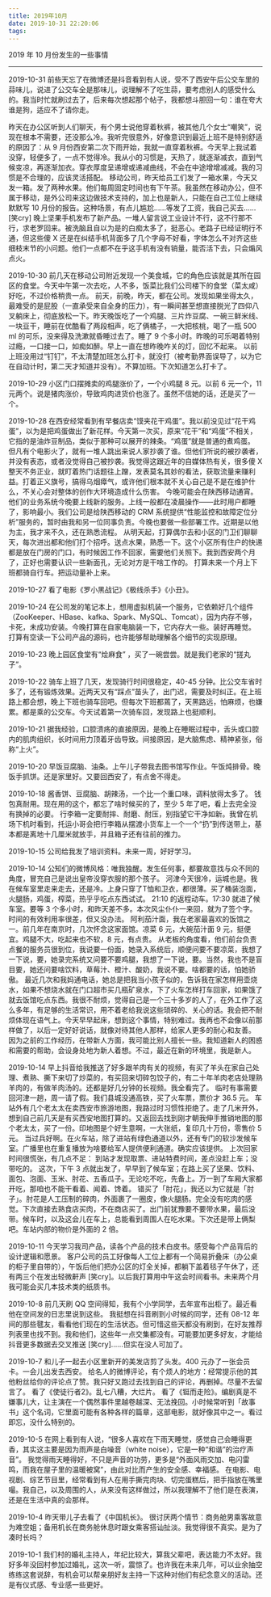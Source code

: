 ```yaml
---
title: 2019年10月
date: 2019-10-31 22:20:06
tags:
---
```


2019 年 10 月份发生的一些事情


<!-- more -->

---

2019-10-31
前些天忘了在微博还是抖音看到有人说，受不了西安午后公交车里的蒜味儿，说进了公交车全是那味儿，说理解不了吃生蒜，要考虑别人的感受什么的。我当时忙就刷过去了，后来每次想起那个帖子，我都想斗胆回一句：谁在夸大谁是狗，适应不了请你走。

昨天在办公区听到人们聊天，有个男士说他穿着秋裤，被其他几个女士“嘲笑”，说现在根本不需要，还没那么冷。我听完很意外，好像意识到最近上班不是特别舒适的原因了：从 9 月份西安第二次下雨开始，我就一直穿着秋裤。今天早上我试着没穿，轻便多了，一点不觉得冷。我从小的习惯是，天热了，就逐渐减衣，直到气候变凉，再逐渐加衣。穿衣厚度呈递增或递减曲线，不会在中途增增减减。我的习惯是不合理的，应该灵活搭配。
移动公司，昨天给员工们发了一箱水果，今天又发一箱。发了两种水果。他们每周固定时间也有下午茶。我虽然在移动办公，但不属于移动，是外公司来这边做技术支持的，加上也是新人，只能在自己工位上继续默默写 10 月份的报告。这种场景，有点儿尴尬……等发了工资，我自己买去…… [笑cry]
晚上坚果手机发布了新产品。一堆人留言说工业设计不行，这不行那不行，求老罗回来。被洗脑且自以为是的白痴太多了，挺恶心。老路子已经证明行不通，但这些傻 X 还是在纠结手机背面多了几个字母不好看，字体怎么不对齐这些细枝末节的小问题。他们一点都不在乎这手机有没有销量，能否活下去，只会煽风点火。

2019-10-30
前几天在移动公司附近发现一个美食城，它的角色应该就是其所在园区的食堂。今天中午第一次去吃，人不多，饭菜比我们公司楼下的食堂（菜太咸）好吃，不过价格稍贵一点。
前天，前晚，昨天，都在公司。发现如果坐得太久，最难受的是屁股（一直承受来自全身的压力），有一瞬间甚至想直接脱光了四仰八叉躺床上，彻底放松一下。昨天晚饭吃了一个鸡腿、三片炸豆腐、一碗三鲜米线、一块豆干，睡前在优酷看了两段相声，吃了俩橘子，一大把核桃，喝了一瓶 500 ml 的可乐，没来得及洗漱就昏睡过去了。睡了 9 个多小时。昨晚的可乐喝着特别过瘾，一口接一口，如痴如醉。早上一直在想昨晚咋关的灯，回忆不起来。
以前上班没用过“钉钉”，不太清楚加班怎么打卡，就没打（被考勤界面误导了，以为它在自动计时，第二天才知道并没有）。不算加班。下次知道怎么打卡了。

2019-10-29
小区门口摆摊卖的鸡腿涨价了，一个小鸡腿 8 元。以前 6 元一个，11 元两个。说是猪肉涨价，导致鸡肉进货价也涨了。虽然不信她的话，还是买了一个。

2019-10-28
在西安经常看到有早餐店卖“馍夹花干鸡蛋”。我以前没见过“花干鸡蛋”，以为是把鸡蛋做出了新花样。今天第一次买，原来“花干”和“鸡蛋”不相关，它指的是油炸豆制品，类似于那种可以展开的辣条。“鸡蛋”就是普通的煮鸡蛋。
但凡有个电影火了，就有一堆人跳出来说人家抄袭了谁。但他们所说的被抄袭者，并没有表态，或者没觉得自己被抄袭。我觉得这跟近年的自媒体热有关，很多傻 X 整天不务正业，就盯着热门话题往上蹭，发表莫名其妙的看法，获取流量来赚利益。打着正义旗号，搞得乌烟瘴气，或许他们根本就不关心自己是不是在维护什么，不关心会对整体的创作大环境造成什么伤害。
今晚可能会在陕西移动通宵。他们的业务系统今晚要上线新的服务。上线一般都在凌晨操作——此时用户都睡了，影响最小。我们公司是给陕西移动的 CRM 系统提供“性能监控和故障定位分析”服务的，暂时由我和另一位同事负责。今晚也要做一些部署工作。近期是以他为主，我才来不久，还在熟悉流程。
从明天起，打算偶尔去和小区的门卫们聊聊天，每次进出都和他们打个招呼。送点水果，熟悉一下。这个小区所有住户的快递都是放在门房的门口，有时候因工作不回家，需要他们关照下。我到西安两个月了，正好也需要认识一些新面孔，无论对方是干啥工作的。
打算未来一个月上下班都骑自行车。把运动量补上来。

2019-10-27
看了电影《罗小黑战记》《极线杀手》《小丑》。

2019-10-24
在公司发的笔记本上，想用虚拟机装一个服务，它依赖好几个组件（ZooKeeper、HBase、kafka、Spark、MySQL、Tomcat），因为内存不够，卡死，未成功安装。今晚打算在自家电脑装一下，它内存大一些。装好再睡觉。
打算有空读一下公司产品的源码，也许能够帮助理解各个细节的实现原理。

2019-10-23
晚上园区食堂有“烩麻食” ，买了一碗尝尝。就是我们老家的“搓丸子”。

2019-10-22
骑车上班了几天，发现骑行时间很稳定，40-45 分钟。比公交车省时多了，还有锻炼效果。近两天又有“踩点”苗头了，出门迟，需要及时纠正。在上班路上都会想，晚上下班也骑车回吧。但每次下班都蔫了，天黑路远，怕麻烦，也嫌累。都是乘的公交车。今天试着第一次骑车回，发现路上也挺顺利。

2019-10-21
据我经验，口腔溃疡的直接原因，是晚上在睡眠过程中，舌头或口腔内的肌肉组织，长时间用力顶着牙齿导致。间接原因，是大脑焦虑、精神紧张，俗称“上火”。

2019-10-20
早饭豆腐脑、油条。上午儿子带我去图书馆写作业。午饭炖排骨。晚饭手抓饼。还是家里好。又要回西安了，有点舍不得走。

2019-10-18
酱香饼、豆腐脑、胡辣汤，一个比一个重口味，调料放得太多了。
钱包真耐用。现在用的这个，都忘了啥时候买的了，至少 5 年了吧，看上去完全没有换掉的必要。
行李箱一定要耐摔、耐磨、耐压，别指望它干净如新。我曾在机场下机时看到，托运小哥会把行李箱从摆渡小货车上一个一个“扔”到传送带上，基本都是离地十几厘米就放手，并且箱子还有往前的推力。

2019-10-15
公司给我发了培训资料。未来一周，好好学习。

2019-10-14
公知们的微博风格：唯我独醒。发生任何事，都要故意找与众不同的角度，冒充自己是说出皇帝没穿衣服的那个孩子。
河津今天很冷，运城也是。我在候车室里走来走去，还是冷。上身只穿了T恤和卫衣，都很薄。买了桶装泡面，火腿肠，鸡蛋，榨菜，热乎乎吃点东西试试。
21:10 的返程动车。17:30 就进了候车室。要等 3 个多小时，和昨天差不多。本次风尘仆仆一来回，就为了签个字。时间的有效利用率很差，但又没办法。
阿利茄汁面，我在老家最喜欢的饭馆之一。前几年在南京时，几次怀念这家面馆。凉菜 6 元，大碗茄汁面 9 元，挺便宜。鸡腿不大，吃起来也不软，8 元，有点贵。 从老板的角度看，他们前台负责点餐的服务员很到位，我说要一份面，她录入系统后，顺便问要不要凉菜，我想了一下说，要，她录完系统又问要不要鸡腿，我想了一下说，要。当然，我也不是盲目要，她还问要啥饮料，草莓汁、橙汁、酸奶，我说不要。啥都要的话，怕她骄傲。
最近几次和我妈通电话，她总是把我当小孩子似的，告诉我在家怎样用壶烧水，如果不想烧水就在门口超市买几瓶矿泉水，下了火车怎样打车回家，如果饿了就去饭馆吃点东西。我很不耐烦，觉得自己是一个三十多岁的人了，在外工作了这么多年，有足够的生活常识，用不着老给我说这些琐碎的、关心的话。我会把不耐烦体现在语气上。今天早早起床，想到这个事情，特别难过。我再也不会像以前那样做了，以后一定好好说话，就像对待其他人那样，给家人更多的耐心和友善。
因为之前的工作经历，在带新人方面，我可能比别人擅长一些。我知道新人的困惑和需要的帮助，会设身处地为新人着想。不过，最近在新的环境里，我是新人。

2019-10-14
早上抖音给我推送了好多跟羊肉有关的视频，有买了羊头在家自己处理、煮熟、撕下来切了炒菜的，有买回来切碎包饺子的，有二十年羊肉老店处理熟羊肉的，有做羊肉汤的。还都是好几分钟的长视频。我全看完了。
临时有事需要回河津一趟，周一请了假。我们县城没通高铁，买了火车票，票价才 36.5 元。
车站外有几个老太太在卖西安市旅游地图，我路过时习惯性拒绝了。走了几米开外，想到自己前几天是有买西安地图打算的。又返回去找到刚才朝我伸手推销地图的那个老太太，买了一份。印地图是个好生意啊，一大张纸，复印几十万份，零售价 5 元。
当过兵好啊。在火车站，除了进站有绿色通道以外，还有专门的软沙发候车室。广播里也在重复播放为啥要给军人提供便利通道。确实应该提供。
上次回家时间很慌张，有几点不足： 到站才发现取票、进站特费时间，差点没赶上车；没带吃的。
这次，下午 3 点就出发了，早早到了候车室；在路上买了坚果、饮料、面包、泡面、玉米、肘花、五香瓜子。无论吃不吃，先备上。万一到了车厢大家都开吃，那咱也不能干看着、闻着、馋着。
错买了「肘花」，我还以为它就是「肘子」。肘花是人工压制的碎肉，外面裹了一圈皮，像火腿肠。完全没有吃肉的感觉。下次直接去熟食店买肉，不在商店买了。出门前犹豫要不要带水果，最后没带。候车时，以及这会儿在车上，总能看到周围人在吃水果。下次还是带上俩梨吧。车站内部的物价是外面的 2 倍。

2019-10-11
今天学习我司产品，读各个产品的技术白皮书。感受每个产品背后的设计逻辑和愿景。
客户公司的员工好像每人工位上都有一个简易折叠床（办公桌的柜子里自带的），午饭后他们把办公区的灯全关掉，都躺下盖着毯子午休了，还有两三个在发出轻微鼾声 [笑cry]。以后我打算用中午这会时间看书。未来两个月我可能会买几本技术类的纸质书。

2019-10-8
前几天刷 QQ 空间得知，我有个小学同学，去年宣布出柜了。最近看他在空间发的日志里说到这些。
我挺想在抖音刷到小时候的同学，还有 08-12 年间的那些毽友，看看他们现在的生活状态。但可惜这些天都没有刷到，在好友推荐列表里也找不到。我和他们，这些年一点交集都没有。可能要加更多好友，才能给抖音更多数据去交叉推送 [笑cry]……但实在没人可加了。

2019-10-7
和儿子一起去小区里新开的美发店剪了头发。400 元办了一张会员卡。一会儿出发去西安。
给名人的微博评论，有个烦人的地方：经常提示他的其他粉丝给你的评论点了赞。我只好又跑过去找到自己的评论，再删掉。尽量不去留言了。
看了《使徒行者2》。乱七八糟，大烂片。
看了《铤而走险》。编剧真是不嫌事儿大，让主演在一个偶然事件里越卷越深、无法挽回。小时候常听到「故事书」这个名词，它里面可能有各种各样的篇章，这部电影，就好像其中之一。看过即忘，没什么特别的。

2019-10-5
在网上看到有人说，“很多人喜欢在下雨天睡觉，感觉自己会睡得更香，其实这主要是因为雨声是白噪音（white noise），它是一种“和谐”的治疗声音”。
我觉得雨天睡得好，不只是声音的功劳，更多是“外面风雨交加、电闪雷鸣，而我在屋子里的温暖被窝”，由此对比而产生的安全感、幸福感。
在电影、电视剧、综艺节目里，经常看到有人在用手撕完肉块、切完蛋糕后，把手指放在嘴里嘬。我自己，以及周围的人，从来没有这样做过，所以我理解不了他们是在表演，还是在生活中真的会那样。

2019-10-4
昨天带儿子去看了《中国机长》。 很讨厌两个情节：商务舱男乘客故意为难空姐；备用机长在商务舱休息时跟女乘客搭讪扯淡。我觉得很不真实。是为了凑时长吗？

2019-10-1
我们村的婚礼主持人，年纪比较大，算我父辈吧，表达能力不太好。我好多年没回村参加过婚礼，这次一听，震惊了。也许我在未来几年，可以业余抽空练练这套说辞，有机会可以帮亲朋好友主持一下这种对他们有纪念意义的活动。还是有仪式感、专业感一些更好。
